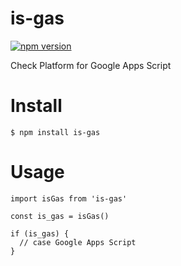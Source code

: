 # is-gas
[![npm version](https://badge.fury.io/js/is-gas.svg)](https://badge.fury.io/js/is-gas)

Check Platform for Google Apps Script

# Install

```
$ npm install is-gas
```

# Usage

```
import isGas from 'is-gas'

const is_gas = isGas()

if (is_gas) {
  // case Google Apps Script
}
```
